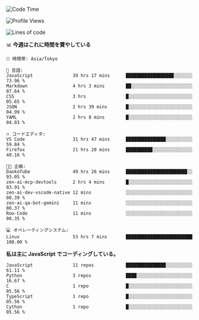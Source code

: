 <!--START_SECTION:waka-->
![Code Time](http://img.shields.io/badge/Code%20Time-361%20hrs%201%20min-blue)

![Profile Views](http://img.shields.io/badge/%E3%83%97%E3%83%AD%E3%83%95%E3%82%A3%E3%83%BC%E3%83%AB%E3%83%93%E3%83%A5%E3%83%BC-2-blue)

![Lines of code](https://img.shields.io/badge/%E3%80%8CHello%20World%E3%80%8D%E3%81%8B%E3%82%89%E3%80%81%E7%A7%81%E3%81%AF%E3%81%93%E3%81%86%E6%9B%B8%E3%81%84%E3%81%9F-253.1%20thousand%20%E3%82%B3%E3%83%BC%E3%83%89%E8%A1%8C-blue)

📊 **今週はこれに時間を費やしている** 

```text
🕑︎ 時間帯: Asia/Tokyo

💬 言語: 
JavaScript               39 hrs 17 mins      ██████████████████░░░░░░░   73.96 % 
Markdown                 4 hrs 3 mins        ██░░░░░░░░░░░░░░░░░░░░░░░   07.64 % 
CSS                      3 hrs               █░░░░░░░░░░░░░░░░░░░░░░░░   05.65 % 
JSON                     2 hrs 39 mins       █░░░░░░░░░░░░░░░░░░░░░░░░   04.99 % 
YAML                     2 hrs 8 mins        █░░░░░░░░░░░░░░░░░░░░░░░░   04.03 % 

🔥 コードエディタ: 
VS Code                  31 hrs 47 mins      ███████████████░░░░░░░░░░   59.84 % 
Firefox                  21 hrs 20 mins      ██████████░░░░░░░░░░░░░░░   40.16 % 

🐱‍💻 企画: 
DaokoTube                49 hrs 26 mins      ███████████████████████░░   93.05 % 
zen-ai-mcp-devtools      2 hrs 4 mins        █░░░░░░░░░░░░░░░░░░░░░░░░   03.91 % 
zen-ai-dev-vscode-native 12 mins             ░░░░░░░░░░░░░░░░░░░░░░░░░   00.39 % 
zen-ai-qa-bot-gemini     11 mins             ░░░░░░░░░░░░░░░░░░░░░░░░░   00.37 % 
Roo-Code                 11 mins             ░░░░░░░░░░░░░░░░░░░░░░░░░   00.35 % 

💻 オペレーティングシステム: 
Linux                    53 hrs 7 mins       █████████████████████████   100.00 % 
```

**私は主に JavaScript でコーディングしている。** 

```text
JavaScript               11 repos            ███████████████░░░░░░░░░░   61.11 % 
Python                   3 repos             ████░░░░░░░░░░░░░░░░░░░░░   16.67 % 
C                        1 repo              █░░░░░░░░░░░░░░░░░░░░░░░░   05.56 % 
TypeScript               1 repo              █░░░░░░░░░░░░░░░░░░░░░░░░   05.56 % 
Cython                   1 repo              █░░░░░░░░░░░░░░░░░░░░░░░░   05.56 % 
```




<!--END_SECTION:waka-->
